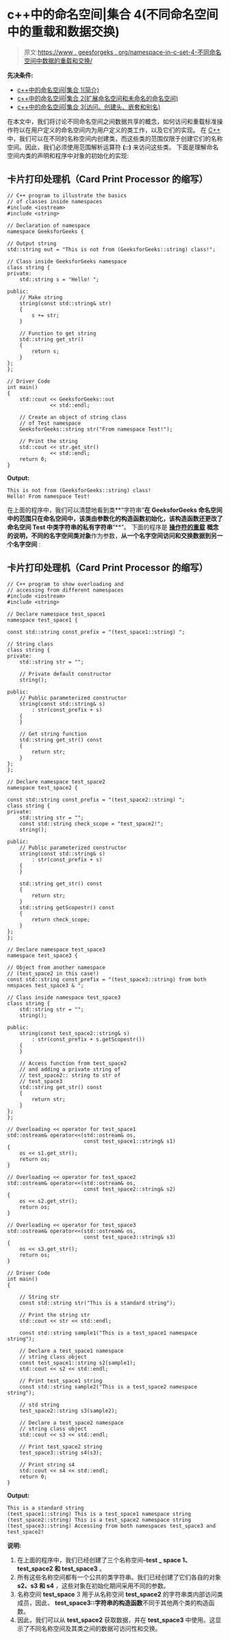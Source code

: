# c++中的命名空间|集合 4(不同命名空间中的重载和数据交换)

> 原文:[https://www . geesforgeks . org/namespace-in-c-set-4-不同命名空间中数据的重载和交换/](https://www.geeksforgeeks.org/namespaces-in-c-set-4-overloading-and-exchange-of-data-in-different-namespaces/)

**先决条件:**

*   [c++中的命名空间|集合 1(简介)](https://www.geeksforgeeks.org/namespace-in-c/)
*   [c++中的命名空间|集合 2(扩展命名空间和未命名的命名空间)](https://www.geeksforgeeks.org/namespace-in-c-set-2-extending-namespace-and-unnamed-namespace/)
*   [c++中的命名空间|集合 3(访问、创建头、嵌套和别名)](https://www.geeksforgeeks.org/namespace-c-set-3-creating-header-nesting-aliasing-accessing/)

在本文中，我们将讨论不同命名空间之间数据共享的概念，如何访问和重载标准操作符以在用户定义的命名空间内为用户定义的类工作，以及它们的实现。
在 [C++](https://www.geeksforgeeks.org/c-plus-plus/) 中，我们可以在不同的名称空间内创建类，而这些类的范围仅限于创建它们的名称空间。因此，我们必须使用范围解析运算符 **(::)** 来访问这些类。
下面是理解命名空间内类的声明和程序中对象的初始化的实现:

## 卡片打印处理机（Card Print Processor 的缩写）

```
// C++ program to illustrate the basics
// of classes inside namespaces
#include <iostream>
#include <string>

// Declaration of namespace
namespace GeeksforGeeks {

// Output string
std::string out = "This is not from (GeeksforGeeks::string) class!";

// Class inside GeeksforGeeks namespace
class string {
private:
    std::string s = "Hello! ";

public:
    // Make string
    string(const std::string& str)
    {
        s += str;
    }

    // Function to get string
    std::string get_str()
    {
        return s;
    }
};
};

// Driver Code
int main()
{
    std::cout << GeeksforGeeks::out
              << std::endl;

    // Create an object of string class
    // of Test namespace
    GeeksforGeeks::string str("From namespace Test!");

    // Print the string
    std::cout << str.get_str()
              << std::endl;
    return 0;
}
```

**Output:** 

```
This is not from (GeeksforGeeks::string) class!
Hello! From namespace Test!
```

在上面的程序中，我们可以清楚地看到类**“字符串”**在 **GeeksforGeeks** 命名空间中的范围只在命名空间中，该类由参数化的构造函数初始化，该构造函数还更改了命名空间 Test 中类字符串的私有字符串**“**”。
下面的程序是 [**操作符的重载**](https://www.geeksforgeeks.org/operator-overloading-c/) **概念的说明，不同的名字空间类对象**作为参数，**从一个名字空间访问和交换数据到另一个名字空间** :

## 卡片打印处理机（Card Print Processor 的缩写）

```
// C++ program to show overloading and
// accessing from different namespaces
#include <iostream>
#include <string>

// Declare namespace test_space1
namespace test_space1 {

const std::string const_prefix = "(test_space1::string) ";

// String class
class string {
private:
    std::string str = "";

    // Private default constructor
    string();

public:
    // Public parameterized constructor
    string(const std::string& s)
        : str(const_prefix + s)
    {
    }

    // Get string function
    std::string get_str() const
    {
        return str;
    }
};
};

// Declare namespace test_space2
namespace test_space2 {

const std::string const_prefix = "(test_space2::string) ";
class string {
private:
    std::string str = "";
    const std::string check_scope = "test_space2!";
    string();

public:
    // Public parameterized constructor
    string(const std::string& s)
        : str(const_prefix + s)
    {
    }

    std::string get_str() const
    {
        return str;
    }
    std::string getScopestr() const
    {
        return check_scope;
    }
};
};

// Declare namespace test_space3
namespace test_space3 {

// Object from another namespace
// (test_space2 in this case!)
const std::string const_prefix = "(test_space3::string) from both nmspaces test_space3 & ";

// Class inside namespace test_space3
class string {
    std::string str = "";
    string();

public:
    string(const test_space2::string& s)
        : str(const_prefix + s.getScopestr())
    {
    }

    // Access function from test_space2
    // and adding a private string of
    // test_space2:: string to str of
    // test_space3
    std::string get_str() const
    {
        return str;
    }
};
};

// Overloading << operator for test_space1
std::ostream& operator<<(std::ostream& os,
                         const test_space1::string& s1)
{
    os << s1.get_str();
    return os;
}

// Overloading << operator for test_space2
std::ostream& operator<<(std::ostream& os,
                         const test_space2::string& s2)
{
    os << s2.get_str();
    return os;
}

// Overloading << operator for test_space3
std::ostream& operator<<(std::ostream& os,
                         const test_space3::string& s3)
{
    os << s3.get_str();
    return os;
}

// Driver Code
int main()
{

    // String str
    const std::string str("This is a standard string");

    // Print the string str
    std::cout << str << std::endl;

    const std::string sample1("This is a test_space1 namespace string");

    // Declare a test_space1 namespace
    // string class object
    const test_space1::string s2(sample1);
    std::cout << s2 << std::endl;

    // Print test_space1 string
    const std::string sample2("This is a test_space2 namespace string");

    // std string
    test_space2::string s3(sample2);

    // Declare a test_space2 namespace
    // string class object
    std::cout << s3 << std::endl;

    // Print test_space2 string
    test_space3::string s4(s3);

    // Print string s4
    std::cout << s4 << std::endl;
    return 0;
}
```

**Output:** 

```
This is a standard string
(test_space1::string) This is a test_space1 namespace string
(test_space2::string) This is a test_space2 namespace string
(test_space3::string) Accessing from both namespaces test_space3 and test_space2!
```

**说明:**

1.  在上面的程序中，我们已经创建了三个名称空间–**test _ space 1、test_space2 和 test_space3** 。
2.  所有这些名称空间都有一个公共的类字符串。我们已经创建了它们各自的对象 **s2、s3 和 s4** ，这些对象在初始化期间采用不同的参数。
3.  名称空间 **test_space** 3 用于从名称空间 **test_space2** 的字符串类内部访问类成员，因此， **test_space3::字符串的构造函数**不同于其他两个类的构造函数。
4.  因此，我们可以从 **test_space2** 获取数据，并在 **test_space3** 中使用。这显示了不同名称空间及其类之间的数据可访问性和交换。
